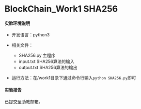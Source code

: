 # BlockChain_Work1 SHA256

#### 实验环境说明

- 开发语言：python3

- 相关文件：

  - SHA256.py     主程序
  - input.txt     SHA256算法的输入
  - output.txt    SHA256算法的输出

- 运行方法：在/work1目录下通过命令行输入`python SHA256.py`即可


#### 实验报告

已提交至助教邮箱。